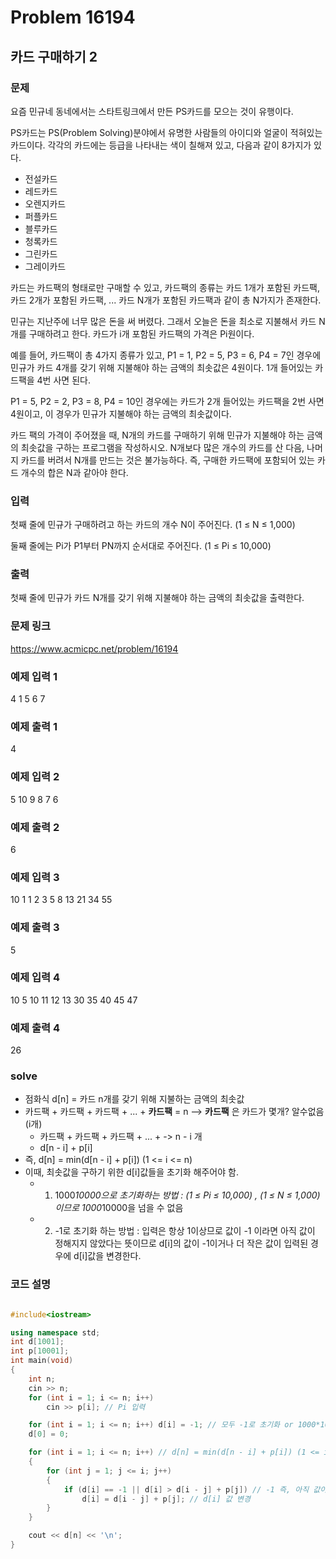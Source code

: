 # Problem 16194

## 카드 구매하기 2

### 문제
요즘 민규네 동네에서는 스타트링크에서 만든 PS카드를 모으는 것이 유행이다.

PS카드는 PS(Problem Solving)분야에서 유명한 사람들의 아이디와 얼굴이 적혀있는 카드이다. 각각의 카드에는 등급을 나타내는 색이 칠해져 있고, 다음과 같이 8가지가 있다.

- 전설카드
- 레드카드
- 오렌지카드
- 퍼플카드
- 블루카드
- 청록카드
- 그린카드
- 그레이카드

카드는 카드팩의 형태로만 구매할 수 있고, 카드팩의 종류는 카드 1개가 포함된 카드팩, 카드 2개가 포함된 카드팩, ... 카드 N개가 포함된 카드팩과 같이 총 N가지가 존재한다.

민규는 지난주에 너무 많은 돈을 써 버렸다. 그래서 오늘은 돈을 최소로 지불해서 카드 N개를 구매하려고 한다. 카드가 i개 포함된 카드팩의 가격은 Pi원이다.

예를 들어, 카드팩이 총 4가지 종류가 있고, P1 = 1, P2 = 5, P3 = 6, P4 = 7인 경우에 민규가 카드 4개를 갖기 위해 지불해야 하는 금액의 최솟값은 4원이다. 1개 들어있는 카드팩을 4번 사면 된다.

P1 = 5, P2 = 2, P3 = 8, P4 = 10인 경우에는 카드가 2개 들어있는 카드팩을 2번 사면 4원이고, 이 경우가 민규가 지불해야 하는 금액의 최솟값이다.

카드 팩의 가격이 주어졌을 때, N개의 카드를 구매하기 위해 민규가 지불해야 하는 금액의 최솟값을 구하는 프로그램을 작성하시오. N개보다 많은 개수의 카드를 산 다음, 나머지 카드를 버려서 N개를 만드는 것은 불가능하다. 즉, 구매한 카드팩에 포함되어 있는 카드 개수의 합은 N과 같아야 한다.

### 입력
첫째 줄에 민규가 구매하려고 하는 카드의 개수 N이 주어진다. (1 ≤ N ≤ 1,000)

둘째 줄에는 Pi가 P1부터 PN까지 순서대로 주어진다. (1 ≤ Pi ≤ 10,000)

### 출력
첫째 줄에 민규가 카드 N개를 갖기 위해 지불해야 하는 금액의 최솟값을 출력한다.

### 문제 링크
<https://www.acmicpc.net/problem/16194>

### 예제 입력 1
4
1 5 6 7

### 예제 출력 1
4

### 예제 입력 2
5
10 9 8 7 6

### 예제 출력 2
6

### 예제 입력 3
10
1 1 2 3 5 8 13 21 34 55

### 예제 출력 3
5

### 예제 입력 4
10
5 10 11 12 13 30 35 40 45 47

### 예제 출력 4
26

### solve
- 점화식 d[n] = 카드 n개를 갖기 위해 지불하는 금액의 최솟값
- 카드팩 + 카드팩 + 카드팩 + ... + **카드팩** = n  --> **카드팩** 은 카드가 몇개? 알수없음 (i개)
	- 카드팩 + 카드팩 + 카드팩 + ... + -> n - i 개
	- d[n - i] + p[i]
- 즉, d[n] = min(d[n - i] + p[i]) (1 <= i <= n)
- 이때, 최솟값을 구하기 위한 d[i]값들을 초기화 해주어야 함.
	- 1. 1000*10000으로 초기화하는 방법 :  (1 ≤ Pi ≤ 10,000) , (1 ≤ N ≤ 1,000) 이므로 1000*10000을 넘을 수 없음
	- 2. -1로 초기화 하는 방법 : 입력은 항상 1이상므로 값이 -1 이라면 아직 값이 정해지지 않았다는 뜻이므로 d[i]의 값이 -1이거나 더 작은 값이 입력된 경우에 d[i]값을 변경한다.

### 코드 설명
```C++

#include<iostream>

using namespace std;
int d[1001];
int p[10001];
int main(void)
{
	int n;
	cin >> n;
	for (int i = 1; i <= n; i++)
		cin >> p[i]; // Pi 입력

	for (int i = 1; i <= n; i++) d[i] = -1; // 모두 -1로 초기화 or 1000*10000으로 초기화 하여 최솟값을 구해도 무방
	d[0] = 0;

	for (int i = 1; i <= n; i++) // d[n] = min(d[n - i] + p[i]) (1 <= i <= n)
	{
		for (int j = 1; j <= i; j++)
		{
			if (d[i] == -1 || d[i] > d[i - j] + p[j]) // -1 즉, 아직 값이 정해지지 않았거나 더 작은 값이 생긴 경우
				d[i] = d[i - j] + p[j]; // d[i] 값 변경
		}
	}

	cout << d[n] << '\n';
}

```
